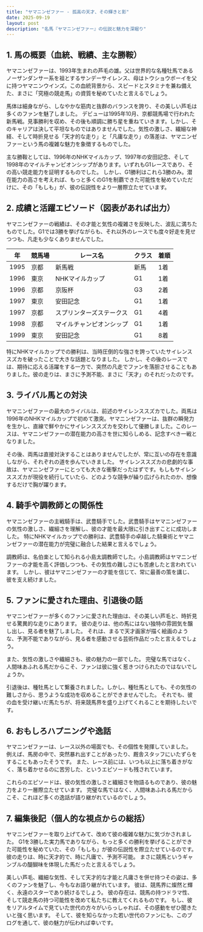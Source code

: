 ```yaml
---
title: "ヤマニンゼファー - 孤高の天才、その輝きと影"
date: 2025-09-19
layout: post
description: "名馬『ヤマニンゼファー』の伝説と魅力を深堀り"
---
```


## 1. 馬の概要（血統、戦績、主な勝鞍）

ヤマニンゼファーは、1993年生まれの芦毛の雄。父は世界的な名種牡馬であるノーザンダンサー系を祖とするサンデーサイレンス、母はトウショウボーイを父に持つヤマニンウインズ。この血統背景から、スピードとスタミナを兼ね備えた、まさに「究極の競走馬」の資質を秘めていたと言えるでしょう。

馬体は細身ながら、しなやかな筋肉と抜群のバランスを誇り、その美しい芦毛は多くのファンを魅了しました。  デビューは1995年10月、京都競馬場で行われた新馬戦。見事勝利を収め、その後も順調に勝ち星を重ねていきます。しかし、そのキャリアは決して平坦なものではありませんでした。気性の激しさ、繊細な神経、そして時折見せる「天才的な走り」と「凡庸な走り」の落差は、ヤマニンゼファーという馬の複雑な魅力を象徴するものでした。

主な勝鞍としては、1996年のNHKマイルカップ、1997年の安田記念、そして1998年のマイルチャンピオンシップがあります。いずれもG1レースであり、その高い競走能力を証明するものでした。  しかし、G1勝利はこれら3勝のみ。潜在能力の高さを考えれば、もっと多くのG1を制覇できた可能性を秘めていただけに、その「もしも」が、彼の伝説性をより一層際立たせています。


## 2. 成績と活躍エピソード（図表があれば出力）

ヤマニンゼファーの戦績は、その才能と気性の複雑さを反映した、波乱に満ちたものでした。G1では3勝を挙げながらも、それ以外のレースでも度々好走を見せつつも、凡走も少なくありませんでした。


| 年 | 競馬場 | レース名 | クラス | 着順 |
|---|---|---|---|---|
| 1995 | 京都 | 新馬戦 | 新馬 | 1着 |
| 1996 | 東京 | NHKマイルカップ | G1 | 1着 |
| 1996 | 京都 | 京阪杯 | G3 | 2着 |
| 1997 | 東京 | 安田記念 | G1 | 1着 |
| 1997 | 京都 | スプリンターズステークス | G1 | 4着 |
| 1998 | 京都 | マイルチャンピオンシップ | G1 | 1着 |
| 1999 | 東京 | 安田記念 | G1 | 8着 |


特にNHKマイルカップでの勝利は、当時圧倒的な強さを誇っていたサイレンススズカを破ったことで大きな話題となりました。  しかし、その後のレースでは、期待に応える活躍をする一方で、突然の凡走でファンを落胆させることもありました。彼の走りは、まさに予測不能、まさに「天才」のそれだったのです。


## 3. ライバル馬との対決

ヤマニンゼファーの最大のライバルは、前述のサイレンススズカでした。両馬は1996年のNHKマイルカップで初めて激突。ヤマニンゼファーは、抜群の瞬発力を生かし、直線で鮮やかにサイレンススズカを交わして優勝しました。このレースは、ヤマニンゼファーの潜在能力の高さを世に知らしめる、記念すべき一戦となりました。

その後、両馬は直接対決することはありませんでしたが、常に互いの存在を意識しながら、それぞれの道を歩んでいきました。  サイレンススズカの悲劇的な事故は、ヤマニンゼファーにとっても大きな衝撃だったはずです。もしもサイレンススズカが現役を続行していたら、どのような競争が繰り広げられたのか、想像するだけで胸が躍ります。


## 4. 騎手や調教師との関係性

ヤマニンゼファーの主戦騎手は、武豊騎手でした。武豊騎手はヤマニンゼファーの気性の激しさ、繊細さを理解し、彼の才能を最大限に引き出すことに成功しました。  特にNHKマイルカップでの勝利は、武豊騎手の卓越した騎乗術とヤマニンゼファーの潜在能力が完璧に融合した結果と言えるでしょう。

調教師は、名伯楽として知られる小島太調教師でした。小島調教師はヤマニンゼファーの才能を高く評価しつつも、その気性の難しさにも苦慮したと言われています。  しかし、彼はヤマニンゼファーの才能を信じて、常に最善の策を講じ、彼を支え続けました。


## 5. ファンに愛された理由、引退後の話

ヤマニンゼファーが多くのファンに愛された理由は、その美しい芦毛と、時折見せる驚異的な走りにあります。  彼の走りは、他の馬にはない独特の雰囲気を醸し出し、見る者を魅了しました。  それは、まるで天才画家が描く絵画のような、予測不能でありながら、見る者を感動させる芸術作品だったと言えるでしょう。

また、気性の激しさや繊細さも、彼の魅力の一部でした。  完璧な馬ではなく、人間味あふれる馬だからこそ、ファンは彼に強く惹きつけられたのではないでしょうか。

引退後は、種牡馬として繋養されました。しかし、種牡馬としても、その気性の難しさから、思うような成功を収めることができませんでした。  それでも、彼の血を受け継いだ馬たちが、将来競馬界を盛り上げてくれることを期待したいです。


## 6. おもしろハプニングや逸話

ヤマニンゼファーは、レース以外の場面でも、その個性を発揮していました。  例えば、馬房の中で、突然暴れ出すことがあったり、厩舎スタッフにいたずらをすることもあったそうです。  また、レース前には、いつも以上に落ち着きがなく、落ち着かせるのに苦労した、というエピソードも残されています。

これらのエピソードは、彼の気性の激しさと繊細さを物語るものであり、彼の魅力をより一層際立たせています。  完璧な馬ではなく、人間味あふれる馬だからこそ、これほど多くの逸話が語り継がれているのでしょう。


## 7. 編集後記（個人的な視点からの総括）

ヤマニンゼファーを取り上げてみて、改めて彼の複雑な魅力に気づかされました。  G1を3勝した実力馬でありながら、もっと多くの勝利を挙げることができた可能性を秘めていた、その「もしも」が彼の伝説性を際立たせているのです。  彼の走りは、時に天才的で、時に凡庸で、予測不可能。  まさに競馬というギャンブルの醍醐味を体現した馬だったと言えるでしょう。

美しい芦毛、繊細な気性、そして天才的な才能と凡庸さを併せ持つその姿は、多くのファンを魅了し、今もなお語り継がれています。  彼は、競馬界に燦然と輝く、永遠のスターであり続けるでしょう。  彼の存在は、競馬の持つドラマ性、そして競走馬の持つ可能性を改めて私たちに教えてくれるものです。  もし、彼をリアルタイムで見ていた世代の方々がいらっしゃれば、その感動をぜひ聞きたいと強く思います。  そして、彼を知らなかった若い世代のファンにも、このブログを通して、彼の魅力が伝われば幸いです。
